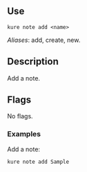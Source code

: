 ## Use

`kure note add <name>`

*Aliases*: add, create, new.

## Description

Add a note.

## Flags

No flags.

### Examples

Add a note:
```
kure note add Sample
```